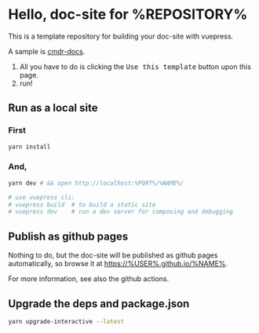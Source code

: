 # Hello, doc-site for %REPOSITORY%

<!-- %GROUP% -->

This is a template repository for building your doc-site with vuepress.

A sample is [cmdr-docs](https://hedzr.github.io/cmdr-docs).

1. All you have to do is clicking the <kbd>Use this template</kbd> button upon this page.
2. run!


## Run as a local site

### First

```bash
yarn install
```

### And,

```bash
yarn dev # && open http://localhost:%PORT%/%NAME%/

# use vuepress cli:
# vuepress build  # to build a static site
# vuepress dev    # run a dev server for composing and debugging
```

## Publish as github pages

Nothing to do, but the doc-site will be published as github pages automatically, so browse it at <https://%USER%.github.io/%NAME%>.

For more information, see also the github actions.


## Upgrade the deps and package.json

```bash
yarn upgrade-interactive --latest
```
